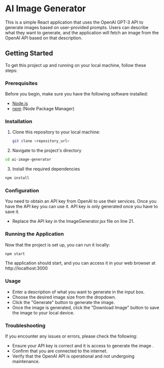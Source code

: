 
# AI Image Generator

This is a simple React application that uses the OpenAI GPT-3 API to generate images based on user-provided prompts. Users can describe what they want to generate, and the application will fetch an image from the OpenAI API based on that description.

## Getting Started

To get this project up and running on your local machine, follow these steps:

### Prerequisites

Before you begin, make sure you have the following software installed:

- [Node.js](https://nodejs.org/)
- [npm](https://www.npmjs.com/) (Node Package Manager)

### Installation

1. Clone this repository to your local machine:

   ```bash
   git clone <repository_url>
   ```



2. Navigate to the project's directory

```bash
cd ai-image-generator
```
3. Install the required dependencies
```bash
npm install
```
### Configuration
You need to obtain an API key from OpenAI to use their services. Once you have the API key you can use it. API key is only generated once you have to save it.
- Replace the API key in the ImageGenerator.jsx file on line 21.

### Running the Application
Now that the project is set up, you can run it locally:
```bash
npm start
```
The application should start, and you can access it in your web browser at http://localhost:3000

### Usage
- Enter a description of what you want to generate in the input box.
- Choose the desired image size from the dropdown.
- Click the "Generate" button to generate the image.
- Once the image is generated, click the "Download Image" button to save the image to your local device.

### Troubleshooting
If you encounter any issues or errors, please check the following:

- Ensure your API key is correct and it is access to generate the image .
- Confirm that you are connected to the internet.
- Verify that the OpenAI API is operational and not undergoing maintenance.

